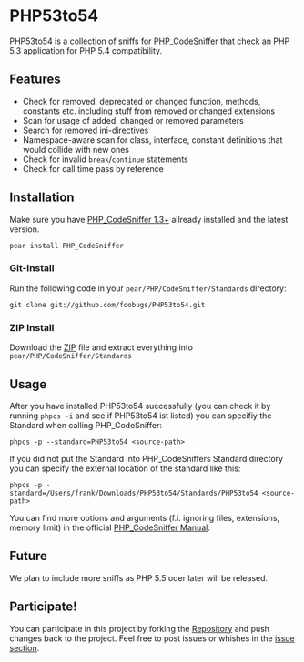 # PHP53to54

PHP53to54 is a collection of sniffs for [PHP_CodeSniffer](http://pear.php.net/PHP_CodeSniffer) that check an PHP 5.3 application for PHP 5.4 compatibility.

## Features

* Check for removed, deprecated or changed function, methods, constants etc. including stuff from removed or changed extensions
* Scan for usage of added, changed or removed parameters
* Search for removed ini-directives
* Namespace-aware scan for class, interface, constant definitions that would collide with new ones
* Check for invalid `break`/`continue` statements
* Check for call time pass by reference

## Installation

Make sure you have [PHP_CodeSniffer 1.3+](http://pear.php.net/PHP_CodeSniffer) allready installed and the latest version.

	pear install PHP_CodeSniffer
	
### Git-Install

Run the following code in your `pear/PHP/CodeSniffer/Standards` directory:

	git clone git://github.com/foobugs/PHP53to54.git
	
### ZIP Install

Download the [ZIP](https://github.com/foobugs/PHP53to54/zipball/master) file and extract everything into `pear/PHP/CodeSniffer/Standards`

## Usage

After you have installed PHP53to54 successfully (you can check it by running `phpcs -i` and see if PHP53to54 ist listed) you can specifiy the Standard when calling PHP_CodeSniffer:

	phpcs -p --standard=PHP53to54 <source-path>
	
If you did not put the Standard into PHP_CodeSniffers Standard directory you can specify the external location of the standard like this:

	phpcs -p -standard=/Users/frank/Downloads/PHP53to54/Standards/PHP53to54 <source-path>

You can find more options and arguments (f.i. ignoring files, extensions, memory limit) in the official [PHP_CodeSniffer Manual](http://pear.php.net/manual/en/package.php.php-codesniffer.php).
	
## Future

We plan to include more sniffs as PHP 5.5 oder later will be released.

## Participate!

You can participate in this project by forking the [Repository](https://github.com/foobugs/PHP53to54) and push changes back to the project. Feel free to post issues or whishes in the [issue section](https://github.com/foobugs/PHP53to54/issues).